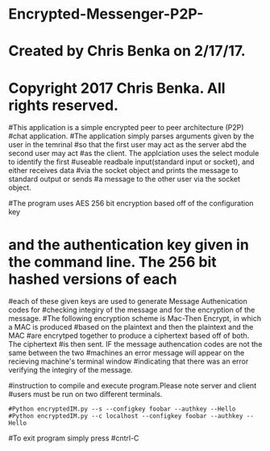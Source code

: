 # Encrypted-Messenger-P2P-

# Created by Chris Benka on 2/17/17.
# Copyright 2017 Chris Benka. All rights reserved.
#This application is a simple encrypted peer to peer architecture (P2P)
#chat application.
#The application simply parses arguments given by the user in the temrinal
#so that the first user may act as the server abd the second user may act
#as the client. The applciation uses the select module to identify the first
#useable readbale input(standard input or socket), and either receives data
#via the socket object and prints the message to standard output or sends
#a message to the other user via the socket object.

#The program uses AES 256 bit encryption based off of the configuration key
# and the authentication key given in the command line. The 256 bit hashed versions of each
#each of these given keys are used to generate Message Authenication codes for
#checking integiry of the message and for the encryption of the message.
#The following encryption scheme is Mac-Then Encrypt, in which a MAC is produced
#based on the plaintext and then the plaintext and the MAC
#are encrytped together to produce a ciphertext based off of both. The ciphertext
#is then sent. IF the message authencation codes are not the same between the two
#machines an error message will appear on the recieving machine's terminal window
#indicating that there was an error verifying the integiry of the message.


#instruction to compile and execute program.Please note server and client
#users must be run on two different terminals.

    #Python encryptedIM.py --s --configkey foobar --authkey --Hello
    #Python encryptedIM.py --c localhost --configkey foobar --authkey --Hello
#To exit program simply press #cntrl-C
